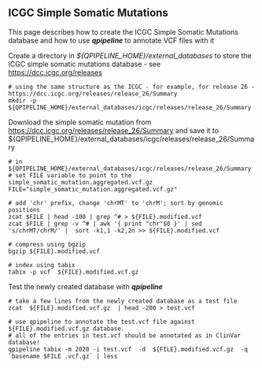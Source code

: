 
## ICGC Simple Somatic Mutations 

This page describes how to create the ICGC Simple Somatic Mutations database and how to use **_qpipeline_** to annotate VCF files with it

Create a directory in *${QPIPELINE_HOME}/external_databases* to store the ICGC simple somatic mutations database - see https://dcc.icgc.org/releases
```
# using the same structure as the ICGC - for example, for release 26 - https://dcc.icgc.org/releases/release_26/Summary 
mkdir -p ${QPIPELINE_HOME}/external_databases/icgc/releases/release_26/Summary
```
Download the simple somatic mutation from  https://dcc.icgc.org/releases/release_26/Summary and save it to ${QPIPELINE_HOME}/external_databases/icgc/releases/release_26/Summary
```
# in ${QPIPELINE_HOME}/external_databases/icgc/releases/release_26/Summary
# set FILE variable to point to the simple_somatic_mutation.aggregated.vcf.gz
FILE="simple_somatic_mutation.aggregated.vcf.gz"

# add 'chr' prefix, change 'chrMT' to 'chrM'; sort by genomic positions
zcat $FILE | head -100 | grep ^# > ${FILE}.modified.vcf 
zcat $FILE | grep -v ^# | awk '{ print "chr"$0 }' | sed 's/chrMT/chrM/' |  sort -k1,1 -k2,2n >> ${FILE}.modified.vcf 

# compress using bgzip 
bgzip ${FILE}.modified.vcf 
  
# index using tabix
tabix -p vcf  ${FILE}.modified.vcf.gz 
```
Test the newly created database with ***_qpipeline_***
```
# take a few lines from the newly created database as a test file
zcat  ${FILE}.modified.vcf.gz  | head -200 > test.vcf 

# use qpipeline to annotate the test.vcf file against ${FILE}.modified.vcf.gz database.  
# all of the entries in test.vcf should be annotated as in ClinVar database!
qpipeline tabix -m 2020 -i test.vcf  -d  ${FILE}.modified.vcf.gz  -q `basename $FILE .vcf.gz` | less 
```
